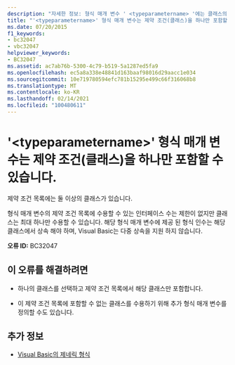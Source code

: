 ```yaml
---
description: "자세한 정보: 형식 매개 변수 ' <typeparametername> '에는 클래스의 제약 조건이 하나만 있을 수 있습니다."
title: "'<typeparametername>' 형식 매개 변수는 제약 조건(클래스)을 하나만 포함할 수 있습니다."
ms.date: 07/20/2015
f1_keywords:
- bc32047
- vbc32047
helpviewer_keywords:
- BC32047
ms.assetid: ac7ab76b-5300-4c79-b519-5a1287ed5fa9
ms.openlocfilehash: ec5a8a338e48841d163baaf98016d29aacc1e034
ms.sourcegitcommit: 10e719780594efc781b15295e499c66f316068b8
ms.translationtype: MT
ms.contentlocale: ko-KR
ms.lasthandoff: 02/14/2021
ms.locfileid: "100480611"
---
```

# <a name="type-parameter-typeparametername-can-only-have-one-constraint-that-is-a-class"></a>'\<typeparametername>' 형식 매개 변수는 제약 조건(클래스)을 하나만 포함할 수 있습니다.

제약 조건 목록에는 둘 이상의 클래스가 있습니다.  
  
 형식 매개 변수의 제약 조건 목록에 수용할 수 있는 인터페이스 수는 제한이 없지만 클래스는 최대 하나만 수용할 수 있습니다. 해당 형식 매개 변수에 제공 된 형식 인수는 해당 클래스에서 상속 해야 하며, Visual Basic는 다중 상속을 지원 하지 않습니다.  
  
 **오류 ID:** BC32047  
  
## <a name="to-correct-this-error"></a>이 오류를 해결하려면  
  
- 하나의 클래스를 선택하고 제약 조건 목록에서 해당 클래스만 포함합니다.  
  
- 이 제약 조건 목록에 포함할 수 없는 클래스를 수용하기 위해 추가 형식 매개 변수를 정의할 수도 있습니다.  
  
## <a name="see-also"></a>추가 정보

- [Visual Basic의 제네릭 형식](../programming-guide/language-features/data-types/generic-types.md)
